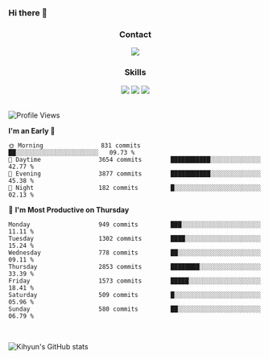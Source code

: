### Hi there 👋

<!--
**Key5771/Key5771** is a ✨ _special_ ✨ repository because its `README.md` (this file) appears on your GitHub profile.

Here are some ideas to get you started:

- 🔭 I’m currently working on ...
- 🌱 I’m currently learning ...
- 👯 I’m looking to collaborate on ...
- 🤔 I’m looking for help with ...
- 💬 Ask me about ...
- 📫 How to reach me: ...
- 😄 Pronouns: ...
- ⚡ Fun fact: ...
-->

<h3 align="center">Contact</h3>
<div align="center">
  <a href="mailto:ksj57715@gmail.com"><img src="https://img.shields.io/badge/Gmail-D14836?style=for-the-badge&logo=gmail&logoColor=white"/></a>
</div>

<h3 align="center">Skills</h3>
<div align="center">
  <img src="https://img.shields.io/badge/iOS-000000?style=for-the-badge&logo=ios&logoColor=white"/>
  <img src="https://img.shields.io/badge/Swift-FA7343?style=for-the-badge&logo=swift&logoColor=white"/>
  <img src="https://img.shields.io/badge/Xcode-007ACC?style=for-the-badge&logo=Xcode&logoColor=white"/>
</div>

<br>

<!--START_SECTION:waka-->
![Profile Views](http://img.shields.io/badge/Profile%20Views-54-blue)

**I'm an Early 🐤** 

```text
🌞 Morning                831 commits         ██░░░░░░░░░░░░░░░░░░░░░░░   09.73 % 
🌆 Daytime                3654 commits        ███████████░░░░░░░░░░░░░░   42.77 % 
🌃 Evening                3877 commits        ███████████░░░░░░░░░░░░░░   45.38 % 
🌙 Night                  182 commits         █░░░░░░░░░░░░░░░░░░░░░░░░   02.13 % 
```
📅 **I'm Most Productive on Thursday** 

```text
Monday                   949 commits         ███░░░░░░░░░░░░░░░░░░░░░░   11.11 % 
Tuesday                  1302 commits        ████░░░░░░░░░░░░░░░░░░░░░   15.24 % 
Wednesday                778 commits         ██░░░░░░░░░░░░░░░░░░░░░░░   09.11 % 
Thursday                 2853 commits        ████████░░░░░░░░░░░░░░░░░   33.39 % 
Friday                   1573 commits        █████░░░░░░░░░░░░░░░░░░░░   18.41 % 
Saturday                 509 commits         █░░░░░░░░░░░░░░░░░░░░░░░░   05.96 % 
Sunday                   580 commits         ██░░░░░░░░░░░░░░░░░░░░░░░   06.79 % 
```



<!--END_SECTION:waka-->

<br>


![Kihyun's GitHub stats](https://github-readme-stats.vercel.app/api?username=key5771&show_icons=true&theme=radical)
